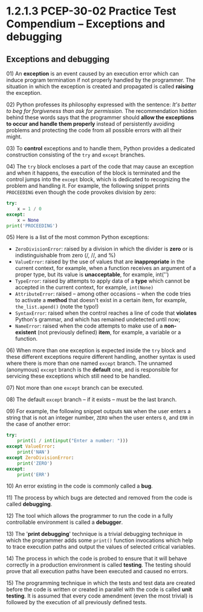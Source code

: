 # 1.2.1.3 PCEP-30-02 Practice Test Compendium – Exceptions and debugging

## Exceptions and debugging

01\) An **exception** is an event caused by an execution error which can induce program termination if not properly handled by the programmer. The situation in which the exception is created and propagated is called **raising** the exception.

02\) Python professes its philosophy expressed with the sentence: _It's better to beg for forgiveness than ask for permission._ The recommendation hidden behind these words says that the programmer should **allow the exceptions to occur and handle them properly** instead of persistently avoiding problems and protecting the code from all possible errors with all their might.

03\) To **control** exceptions and to handle them, Python provides a dedicated construction consisting of the `try` and `except` branches.

04\) The `try` block encloses a part of the code that may cause an exception and when it happens, the execution of the block is terminated and the control jumps into the `except` block, which is dedicated to recognizing the problem and handling it. For example, the following snippet prints `PROCEEDING` even though the code provokes division by zero:

```python
try:
    x = 1 / 0
except:
    x = None
print('PROCEEDING')
```

05\) Here is a list of the most common Python exceptions:

* `ZeroDivisionError`: raised by a division in which the divider is **zero** or is indistinguishable from zero (/, //, and %)
* `ValueError`: raised by the use of values that are **inappropriate** in the current context, for example, when a function receives an argument of a proper type, but its value is **unacceptable**, for example, int('')
* `TypeError`: raised by attempts to apply data of a **type** which cannot be accepted in the current context, for example, `int(None)`
* `AttributeError`: raised – among other occasions – when the code tries to activate a **method** that doesn't exist in a certain item, for example, `the_list.apend()` (note the typo!)
* `SyntaxError`: raised when the control reaches a line of code that **violates** Python's grammar, and which has remained undetected until now;
* `NameError`: raised when the code attempts to make use of a **non-existent** (not previously defined) **item**, for example, a variable or a function.

06\) When more than one exception is expected inside the `try` block and these different exceptions require different handling, another syntax is used where there is more than one named `except` branch. The unnamed (anonymous) `except` branch is the **default** one, and is responsible for servicing these exceptions which still need to be handled.

07\) Not more than one `except` branch can be executed.

08\) The default `except` branch – if it exists – must be the last branch.

09\) For example, the following snippet outputs `NAN` when the user enters a string that is not an integer number, `ZERO` when the user enters `0`, and `ERR` in the case of another error:

```python
try:
    print(1 / int(input("Enter a number: ")))
except ValueError:
    print('NAN')
except ZeroDivisionError:
    print('ZERO')
except:
    print('ERR')
```

10\) An error existing in the code is commonly called a **bug**.

11\) The process by which bugs are detected and removed from the code is called **debugging**.

12\) The tool which allows the programmer to run the code in a fully controllable environment is called a **debugger**.

13\) The '**print debugging**' technique is a trivial debugging technique in which the programmer adds some `print()` function invocations which help to trace execution paths and output the values of selected critical variables.

14\) The process in which the code is probed to ensure that it will behave correctly in a production environment is called **testing**. The testing should prove that all execution paths have been executed and caused no errors.

15\) The programming technique in which the tests and test data are created before the code is written or created in parallel with the code is called **unit testing**. It is assumed that every code amendment (even the most trivial) is followed by the execution of all previously defined tests.
